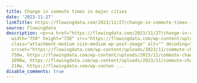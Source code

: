```yaml
---
title: Change in commute times in major cities
date: '2023-11-27'
linkTitle: https://flowingdata.com/2023/11/27/change-in-commute-times-in-major-cities/
source: FlowingData
description: <p><a href="https://flowingdata.com/2023/11/27/change-in-commute-times-in-major-cities/"><img
  width="750" height="738" src="https://flowingdata.com/wp-content/uploads/2023/11/commute-changes-750x738.png"
  class="attachment-medium size-medium wp-post-image" alt="" decoding="async" fetchpriority="high"
  srcset="https://flowingdata.com/wp-content/uploads/2023/11/commute-changes-750x738.png
  750w, https://flowingdata.com/wp-content/uploads/2023/11/commute-changes-1090x1072.png
  1090w, https://flowingdata.com/wp-content/uploads/2023/11/commute-changes-210x207.png
  210w, https://flowingdata.com/wp-conten ...
disable_comments: true
---
```

<p><a href="https://flowingdata.com/2023/11/27/change-in-commute-times-in-major-cities/"><img width="750" height="738" src="https://flowingdata.com/wp-content/uploads/2023/11/commute-changes-750x738.png" class="attachment-medium size-medium wp-post-image" alt="" decoding="async" fetchpriority="high" srcset="https://flowingdata.com/wp-content/uploads/2023/11/commute-changes-750x738.png 750w, https://flowingdata.com/wp-content/uploads/2023/11/commute-changes-1090x1072.png 1090w, https://flowingdata.com/wp-content/uploads/2023/11/commute-changes-210x207.png 210w, https://flowingdata.com/wp-conten ...